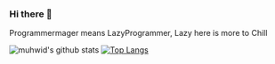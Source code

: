 ### Hi there 👋
Programmermager means LazyProgrammer, Lazy here is more to Chill

![muhwid's github stats](https://github-readme-stats.vercel.app/api?username=programmermager&theme=dracula)
[![Top Langs](https://github-readme-stats.vercel.app/api/top-langs/?username=programmermager&show_icons=true&theme=dracula)](https://github.com/anuraghazra/github-readme-stats)

<!--
**programmermager/programmermager** is a ✨ _special_ ✨ repository because its `README.md` (this file) appears on your GitHub profile.

Here are some ideas to get you started:

- 🔭 I’m currently working on ...
- 🌱 I’m currently learning ...
- 👯 I’m looking to collaborate on ...
- 🤔 I’m looking for help with ...
- 💬 Ask me about ...
- 📫 How to reach me: ...
- 😄 Pronouns: ...
- ⚡ Fun fact: ...
-->

